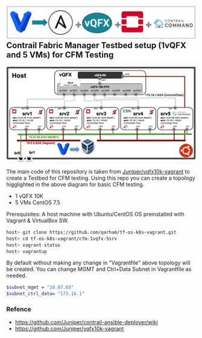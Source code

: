 ## ![alt text](/images/cfm-top.png) Contrail Fabric Manager Testbed setup (1vQFX and 5 VMs) for CFM Testing


![Web Console](/images/cfm-1vqfx-5srv-topology.png)


The main code of this repository is taken from [Juniper/vqfx10k-vagrant](https://github.com/Juniper/vqfx10k-vagrant) to create a Testbed for CFM testing. Using this repo you can create a topology higglighted in the above diagram for basic CFM testing.

* 1 vQFX 10K
* 5 VMs CentOS 7.5
 
Prerequisites: A host machine with Ubuntu/CentOS OS preinstalled with Vagrant & VirtualBox SW.


```bash
host> git clone https://github.com/qarham/tf-os-k8s-vagrant.git
host> cd tf-os-k8s-vagrant/cfm-1vqfx-5srv
host> vagrant status
host> vagrantup
```

By default without making any change in "Vagrantfile" above topology will be created. You can change MGMT and Ctrl+Data Subnet in Vagrantfile as needed.

```bash
$subnet_mgmt = "10.87.65"
$subnet_ctrl_data= "172.16.1"
```

### Refence

* <https://github.com/Juniper/contrail-ansible-deployer/wiki>
* <https://github.com/Juniper/vqfx10k-vagrant>
